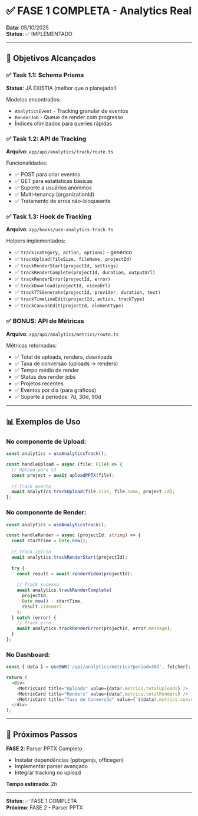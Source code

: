 
# ✅ FASE 1 COMPLETA - Analytics Real

**Data**: 05/10/2025  
**Status**: ✅ IMPLEMENTADO

---

## 🎯 Objetivos Alcançados

### ✅ Task 1.1: Schema Prisma
**Status**: JÁ EXISTIA (melhor que o planejado!)

Modelos encontrados:
- `AnalyticsEvent` - Tracking granular de eventos
- `RenderJob` - Queue de render com progresso
- Índices otimizados para queries rápidas

### ✅ Task 1.2: API de Tracking
**Arquivo**: `app/api/analytics/track/route.ts`

Funcionalidades:
- ✅ POST para criar eventos
- ✅ GET para estatísticas básicas
- ✅ Suporte a usuários anônimos
- ✅ Multi-tenancy (organizationId)
- ✅ Tratamento de erros não-bloqueante

### ✅ Task 1.3: Hook de Tracking
**Arquivo**: `app/hooks/use-analytics-track.ts`

Helpers implementados:
- ✅ `track(category, action, options)` - genérico
- ✅ `trackUpload(fileSize, fileName, projectId)`
- ✅ `trackRenderStart(projectId, settings)`
- ✅ `trackRenderComplete(projectId, duration, outputUrl)`
- ✅ `trackRenderError(projectId, error)`
- ✅ `trackDownload(projectId, videoUrl)`
- ✅ `trackTTSGenerate(projectId, provider, duration, text)`
- ✅ `trackTimelineEdit(projectId, action, trackType)`
- ✅ `trackCanvasEdit(projectId, elementType)`

### ✅ BONUS: API de Métricas
**Arquivo**: `app/api/analytics/metrics/route.ts`

Métricas retornadas:
- ✅ Total de uploads, renders, downloads
- ✅ Taxa de conversão (uploads → renders)
- ✅ Tempo médio de render
- ✅ Status dos render jobs
- ✅ Projetos recentes
- ✅ Eventos por dia (para gráficos)
- ✅ Suporte a períodos: 7d, 30d, 90d

---

## 📊 Exemplos de Uso

### No componente de Upload:
```typescript
const analytics = useAnalyticsTrack();

const handleUpload = async (file: File) => {
  // Upload para S3
  const project = await uploadPPTX(file);
  
  // Track evento
  await analytics.trackUpload(file.size, file.name, project.id);
};
```

### No componente de Render:
```typescript
const analytics = useAnalyticsTrack();

const handleRender = async (projectId: string) => {
  const startTime = Date.now();
  
  // Track início
  await analytics.trackRenderStart(projectId);
  
  try {
    const result = await renderVideo(projectId);
    
    // Track sucesso
    await analytics.trackRenderComplete(
      projectId,
      Date.now() - startTime,
      result.videoUrl
    );
  } catch (error) {
    // Track erro
    await analytics.trackRenderError(projectId, error.message);
  }
};
```

### No Dashboard:
```typescript
const { data } = useSWR('/api/analytics/metrics?period=30d', fetcher);

return (
  <div>
    <MetricCard title="Uploads" value={data?.metrics.totalUploads} />
    <MetricCard title="Renders" value={data?.metrics.totalRenders} />
    <MetricCard title="Taxa de Conversão" value={`${data?.metrics.conversionRate}%`} />
  </div>
);
```

---

## 🚀 Próximos Passos

**FASE 2**: Parser PPTX Completo
- Instalar dependências (pptxgenjs, officegen)
- Implementar parser avançado
- Integrar tracking no upload

**Tempo estimado**: 2h

---

**Status**: ✅ FASE 1 COMPLETA  
**Próximo**: FASE 2 - Parser PPTX
